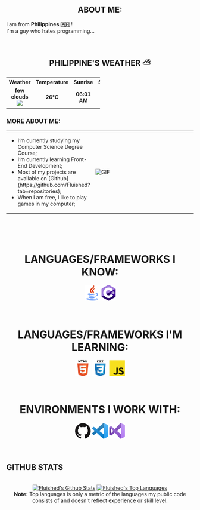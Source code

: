 <!--
**Fluished/Fluished** is a ✨ _special_ ✨ repository because its `README.md` (this file) appears on your GitHub profile.

Here are some ideas to get you started:

- 🔭 I’m currently working on ...
- 🌱 I’m currently learning ...
- 👯 I’m looking to collaborate on ...
- 🤔 I’m looking for help with ...
- 💬 Ask me about ...
- 📫 How to reach me: ...
- 😄 Pronouns: ...
- ⚡ Fun fact: ...
-->

<!-- Social icons section -->

<!-- Description about me -->
<h2 align="center"> ABOUT ME:</h2>
I am from <strong>Philippines 🇵🇭</strong> !<br />
I'm a guy who hates programming...<br />
<br/><br/> 

<!-- Weather table -->

<h2 align="center"> PHILIPPINE'S WEATHER ⛅ </h2>
<table align="center" style="width:50%">
    <tr style="text-align:center">
        <th>Weather</th>
        <th>Temperature</th>
        <th>Sunrise</th>
        <th>Sunset</th>
        <th>Humidity</th>
    </tr>
    <tr style="text-align:center">
        <td><b>few clouds</b><img width="15" src=http:&#x2F;&#x2F;openweathermap.org&#x2F;img&#x2F;w&#x2F;02d.png></td>
        <td><b>26°C</b></td>
        <td><b>06:01 AM</b></td>
        <td><b>06:07 PM</b></td>
        <td><b>65%</b></td>
    </tr>
</table>

### MORE ABOUT ME:
<table style="border: none;">
  <tr style="border: none;">
    <td style="border: none;">
      <ul>
        <li>
          I’m currently studying my Computer Science Degree Course;
        </li>
        <li>
          I’m currently learning Front-End Development; 
        </li>
        <li>
          Most of my projects are available on [Github](https://github.com/Fluished?tab=repositories); 
        </li>
        <li>
          When I am free, I like to play games in my computer;
        </li>
    </td>
    <td style="border: none;">
      <img align="right" alt="GIF" src="./assets/dance_ascii.gif" width="450vw"/>
    </td>
  </tr>
</table>
<br><br><br>

<!-- Languages and Skills section -->

<h1 align="center"> LANGUAGES/FRAMEWORKS I KNOW: </h1>
<p align="center">
  <code><a href="https://www.java.com/en/"><img alt="Java" title="Java" src="./assets/java.png" height="42"></a></code>
  <code><a href="https://dotnet.microsoft.com/en-us/languages/csharp"><img alt="C#" title="Java" src="./assets/csharp.png" height="42"></a></code>
</p>
<br>

<h1 align="center"> LANGUAGES/FRAMEWORKS I'M LEARNING: </h1>
<p align="center">
  <code><a href="https://en.wikipedia.org/wiki/HTML"><img alt="HTML 5" title="HTML 5" src="./assets/html.png" height="42"></a></code>
  <code><a href="https://www.w3.org/Style/CSS/Overview.en.html"><img alt="CSS 3" title="CSS 3" src="./assets/css.png" height="42"></a></code>
  <code><a href="https://developer.mozilla.org/en-US/docs/Web/JavaScript"><img alt="JavaScript" title="JavaScript" src="./assets/js.png" height="42"></a></code>
</p>
<br>

<h1 align="center"> ENVIRONMENTS I WORK WITH: </h1>
<p align="center">
  <code><a href="https://github.com/"><img alt="GitHub" title="GitHub" src="./assets/github.png" height="42"></a></code>
  <code><a href="https://code.visualstudio.com/"><img alt="VS Code" title="VS Code" src="./assets/vscode.png" height="42"></a></code>
  <code><a href="https://visualstudio.microsoft.com/"><img alt="Visual Studio" title="Visual Studio" src="./assets/vstudio.png" height="42"></a></code>
</p>
<br>

<!-- GitHub stats section -->

## GITHUB STATS

<!-- Bassed on: https://github.com/anuraghazra/github-readme-stats -->
<p align="center">
  <br/>
  <a href="https://github.com/anuraghazra/github-readme-stats"><img alt="Fluished's Github Stats" src="https://github-readme-stats-git-master-fluisheds-projects.vercel.app/api?username=Fluished&rank_icon=github&show_icons=true&hide_border=true" height="192px"/></a>
  <a href="https://github.com/anuraghazra/github-readme-stats"><img alt="Fluished's Top Languages" src="https://github-readme-stats.vercel.app/api/top-langs/?username=Fluished&layout=compact" height="192px"/></a>
  <br/>
  <b>Note:</b> Top languages is only a metric of the languages my public code consists of and doesn't reflect experience or skill level.
</p>

